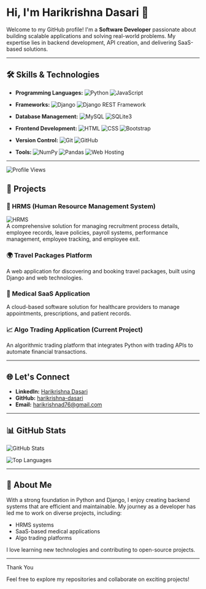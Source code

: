 # Hi, I'm Harikrishna Dasari 👋

Welcome to my GitHub profile! I'm a **Software Developer** passionate about building scalable applications and solving real-world problems. My expertise lies in backend development, API creation, and delivering SaaS-based solutions.

---

## 🛠️ Skills & Technologies

- **Programming Languages:** 
  ![Python](https://img.shields.io/badge/-Python-3776AB?logo=python&logoColor=white) 
  ![JavaScript](https://img.shields.io/badge/-JavaScript-F7DF1E?logo=javascript&logoColor=black)

- **Frameworks:** 
  ![Django](https://img.shields.io/badge/-Django-092E20?logo=django&logoColor=white) 
  ![Django REST Framework](https://img.shields.io/badge/-Django%20REST%20Framework-092E20?logo=django&logoColor=white)

- **Database Management:** 
  ![MySQL](https://img.shields.io/badge/-MySQL-4479A1?logo=mysql&logoColor=white) 
  ![SQLite3](https://img.shields.io/badge/-SQLite3-003B57?logo=sqlite&logoColor=white)

- **Frontend Development:** 
  ![HTML](https://img.shields.io/badge/-HTML5-E34F26?logo=html5&logoColor=white) 
  ![CSS](https://img.shields.io/badge/-CSS3-1572B6?logo=css3&logoColor=white) 
  ![Bootstrap](https://img.shields.io/badge/-Bootstrap-7952B3?logo=bootstrap&logoColor=white)

- **Version Control:** 
  ![Git](https://img.shields.io/badge/-Git-F05032?logo=git&logoColor=white) 
  ![GitHub](https://img.shields.io/badge/-GitHub-181717?logo=github&logoColor=white)

- **Tools:** 
  ![NumPy](https://img.shields.io/badge/-NumPy-013243?logo=numpy&logoColor=white) 
  ![Pandas](https://img.shields.io/badge/-Pandas-150458?logo=pandas&logoColor=white) 
  ![Web Hosting](https://img.shields.io/badge/-Web%20Hosting-0A66C2?logo=internet-explorer&logoColor=white)

---

<!--Profile Count Badge-->
<p align="left">
  <img src="https://komarev.com/ghpvc/?username=Hariyadav22&label=Profile%20views&color=770677&style=for-the-badge&logo=star" alt="Profile Views" style="padding-right:20px;" />
</p>

## 💼 Projects

### 🌟 HRMS (Human Resource Management System)
![HRMS](https://encrypted-tbn0.gstatic.com/images?q=tbn:ANd9GcT16kjYh3v07jZvJuc3RYGRTEYDmNVZuJ9mSg&s)    
A comprehensive solution for managing recruitment process details, employee records, leave policies, payroll systems, performance management, employee tracking, and employee exit.

### 🌍 Travel Packages Platform

A web application for discovering and booking travel packages, built using Django and web technologies.

### 🏥 Medical SaaS Application

A cloud-based software solution for healthcare providers to manage appointments, prescriptions, and patient records.

### 📈 Algo Trading Application (Current Project)

An algorithmic trading platform that integrates Python with trading APIs to automate financial transactions.

---

## 🌐 Let's Connect

- **LinkedIn:** [Harikrishna Dasari](https://linkedin.com/in/dasariharikrishna)  
- **GitHub:** [harikrishna-dasari](https://github.com/Hariyadav22)  
- **Email:** harikrishnad76@gmail.com

---

## 📊 GitHub Stats

![GitHub Stats](https://github-readme-stats.vercel.app/api?username=Hariyadav22)

![Top Languages](https://github-readme-stats.vercel.app/api/top-langs/?username=Hariyadav22)

---

## 🚀 About Me

With a strong foundation in Python and Django, I enjoy creating backend systems that are efficient and maintainable. My journey as a developer has led me to work on diverse projects, including:

- HRMS systems
- SaaS-based medical applications
- Algo trading platforms

I love learning new technologies and contributing to open-source projects.

---

Thank You

Feel free to explore my repositories and collaborate on exciting projects!
